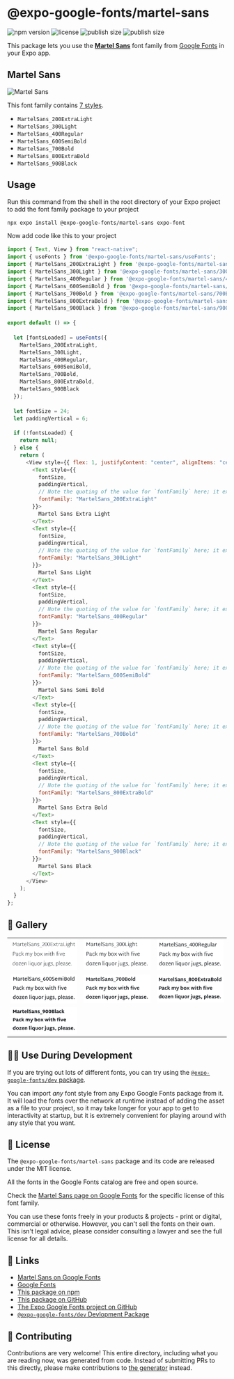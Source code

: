 # @expo-google-fonts/martel-sans

![npm version](https://flat.badgen.net/npm/v/@expo-google-fonts/martel-sans)
![license](https://flat.badgen.net/github/license/expo/google-fonts)
![publish size](https://flat.badgen.net/packagephobia/install/@expo-google-fonts/martel-sans)
![publish size](https://flat.badgen.net/packagephobia/publish/@expo-google-fonts/martel-sans)

This package lets you use the [**Martel Sans**](https://fonts.google.com/specimen/Martel+Sans) font family from [Google Fonts](https://fonts.google.com/) in your Expo app.

## Martel Sans

![Martel Sans](./font-family.png)

This font family contains [7 styles](#-gallery).

- `MartelSans_200ExtraLight`
- `MartelSans_300Light`
- `MartelSans_400Regular`
- `MartelSans_600SemiBold`
- `MartelSans_700Bold`
- `MartelSans_800ExtraBold`
- `MartelSans_900Black`

## Usage

Run this command from the shell in the root directory of your Expo project to add the font family package to your project

```sh
npx expo install @expo-google-fonts/martel-sans expo-font
```

Now add code like this to your project

```js
import { Text, View } from "react-native";
import { useFonts } from '@expo-google-fonts/martel-sans/useFonts';
import { MartelSans_200ExtraLight } from '@expo-google-fonts/martel-sans/200ExtraLight';
import { MartelSans_300Light } from '@expo-google-fonts/martel-sans/300Light';
import { MartelSans_400Regular } from '@expo-google-fonts/martel-sans/400Regular';
import { MartelSans_600SemiBold } from '@expo-google-fonts/martel-sans/600SemiBold';
import { MartelSans_700Bold } from '@expo-google-fonts/martel-sans/700Bold';
import { MartelSans_800ExtraBold } from '@expo-google-fonts/martel-sans/800ExtraBold';
import { MartelSans_900Black } from '@expo-google-fonts/martel-sans/900Black';

export default () => {

  let [fontsLoaded] = useFonts({
    MartelSans_200ExtraLight, 
    MartelSans_300Light, 
    MartelSans_400Regular, 
    MartelSans_600SemiBold, 
    MartelSans_700Bold, 
    MartelSans_800ExtraBold, 
    MartelSans_900Black
  });

  let fontSize = 24;
  let paddingVertical = 6;

  if (!fontsLoaded) {
    return null;
  } else {
    return (
      <View style={{ flex: 1, justifyContent: "center", alignItems: "center" }}>
        <Text style={{
          fontSize,
          paddingVertical,
          // Note the quoting of the value for `fontFamily` here; it expects a string!
          fontFamily: "MartelSans_200ExtraLight"
        }}>
          Martel Sans Extra Light
        </Text>
        <Text style={{
          fontSize,
          paddingVertical,
          // Note the quoting of the value for `fontFamily` here; it expects a string!
          fontFamily: "MartelSans_300Light"
        }}>
          Martel Sans Light
        </Text>
        <Text style={{
          fontSize,
          paddingVertical,
          // Note the quoting of the value for `fontFamily` here; it expects a string!
          fontFamily: "MartelSans_400Regular"
        }}>
          Martel Sans Regular
        </Text>
        <Text style={{
          fontSize,
          paddingVertical,
          // Note the quoting of the value for `fontFamily` here; it expects a string!
          fontFamily: "MartelSans_600SemiBold"
        }}>
          Martel Sans Semi Bold
        </Text>
        <Text style={{
          fontSize,
          paddingVertical,
          // Note the quoting of the value for `fontFamily` here; it expects a string!
          fontFamily: "MartelSans_700Bold"
        }}>
          Martel Sans Bold
        </Text>
        <Text style={{
          fontSize,
          paddingVertical,
          // Note the quoting of the value for `fontFamily` here; it expects a string!
          fontFamily: "MartelSans_800ExtraBold"
        }}>
          Martel Sans Extra Bold
        </Text>
        <Text style={{
          fontSize,
          paddingVertical,
          // Note the quoting of the value for `fontFamily` here; it expects a string!
          fontFamily: "MartelSans_900Black"
        }}>
          Martel Sans Black
        </Text>
      </View>
    );
  }
};
```

## 🔡 Gallery


||||
|-|-|-|
|![MartelSans_200ExtraLight](./200ExtraLight/MartelSans_200ExtraLight.ttf.png)|![MartelSans_300Light](./300Light/MartelSans_300Light.ttf.png)|![MartelSans_400Regular](./400Regular/MartelSans_400Regular.ttf.png)||
|![MartelSans_600SemiBold](./600SemiBold/MartelSans_600SemiBold.ttf.png)|![MartelSans_700Bold](./700Bold/MartelSans_700Bold.ttf.png)|![MartelSans_800ExtraBold](./800ExtraBold/MartelSans_800ExtraBold.ttf.png)||
|![MartelSans_900Black](./900Black/MartelSans_900Black.ttf.png)||||


## 👩‍💻 Use During Development

If you are trying out lots of different fonts, you can try using the [`@expo-google-fonts/dev` package](https://github.com/expo/google-fonts/tree/master/font-packages/dev#readme).

You can import _any_ font style from any Expo Google Fonts package from it. It will load the fonts over the network at runtime instead of adding the asset as a file to your project, so it may take longer for your app to get to interactivity at startup, but it is extremely convenient for playing around with any style that you want.


## 📖 License

The `@expo-google-fonts/martel-sans` package and its code are released under the MIT license.

All the fonts in the Google Fonts catalog are free and open source.

Check the [Martel Sans page on Google Fonts](https://fonts.google.com/specimen/Martel+Sans) for the specific license of this font family.

You can use these fonts freely in your products & projects - print or digital, commercial or otherwise. However, you can't sell the fonts on their own. This isn't legal advice, please consider consulting a lawyer and see the full license for all details.

## 🔗 Links

- [Martel Sans on Google Fonts](https://fonts.google.com/specimen/Martel+Sans)
- [Google Fonts](https://fonts.google.com/)
- [This package on npm](https://www.npmjs.com/package/@expo-google-fonts/martel-sans)
- [This package on GitHub](https://github.com/expo/google-fonts/tree/master/font-packages/martel-sans)
- [The Expo Google Fonts project on GitHub](https://github.com/expo/google-fonts)
- [`@expo-google-fonts/dev` Devlopment Package](https://github.com/expo/google-fonts/tree/master/font-packages/dev)

## 🤝 Contributing

Contributions are very welcome! This entire directory, including what you are reading now, was generated from code. Instead of submitting PRs to this directly, please make contributions to [the generator](https://github.com/expo/google-fonts/tree/master/packages/generator) instead.
